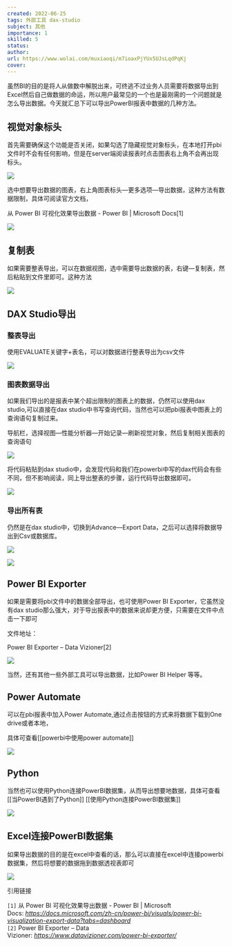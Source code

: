 ```yaml
---
created: 2022-06-25
tags: 外部工具 dax-studio 
subject: 其他
importance: 1
skilled: 5
status:
author:
url: https://www.wolai.com/muxiaoqi/m7ioaxPjYUx5UJsLqdPqKj
cover: 
---
```


虽然BI的目的是将人从做数中解脱出来，可终逃不过业务人员需要将数据导出到Excel然后自己做数据的命运，所以用户最常见的一个也是最刚需的一个问题就是怎么导出数据。今天就汇总下可以导出PowerBI报表中数据的几种方法。

## 视觉对象标头

首先需要确保这个功能是否关闭，如果勾选了隐藏视觉对象标头，在本地打开pbi文件时不会有任何影响，但是在server端阅读报表时点击图表右上角不会再出现标头。

![](https://mmbiz.qlogo.cn/mmbiz_png/TyDRib9iao84MTP6LGCVMJzVpo8jsibuibeicKFibAeM7siaQUDanMeCVdt9icvhUYsiakPbgYwHoUF8fgZLentW4NjIRFw/0?wx_fmt=png)

选中想要导出数据的图表，右上角图表标头—更多选项—导出数据，这种方法有数据限制，具体可阅读官方文档，

从 Power BI 可视化效果导出数据 - Power BI | Microsoft Docs[1]

![](https://mmbiz.qlogo.cn/mmbiz_png/TyDRib9iao84MTP6LGCVMJzVpo8jsibuibeicMgvH0FxbBicnetb7KiczUddlLFuhicr5CXic7uvbW1MFEqibHHa5icQdhJ9g/0?wx_fmt=png)

## 复制表

如果需要整表导出，可以在数据视图，选中需要导出数据的表，右键—复制表，然后粘贴到文件里即可。这种方法

![](https://mmbiz.qlogo.cn/mmbiz_png/TyDRib9iao84MTP6LGCVMJzVpo8jsibuibeicxVibYTpicfrZ05t9SCG3IDxnB1xrSOO1nOmUDktQ6bnJvRN0ibL8EbKNg/0?wx_fmt=png)

## DAX Studio导出

### 整表导出

使用EVALUATE关键字+表名，可以对数据进行整表导出为csv文件

![](https://mmbiz.qlogo.cn/mmbiz_gif/TyDRib9iao84MTP6LGCVMJzVpo8jsibuibeicCOdicWstzTP434bOmNFrLOVFU2fTTIxt7hZp0vStg10KH1zJqmUmB6g/0?wx_fmt=gif)

### 图表数据导出

如果我们导出的是报表中某个超出限制的图表上的数据，仍然可以使用dax studio,可以直接在dax studio中书写查询代码，当然也可以把pbi报表中图表上的查询语句复制过来。

导航栏，选择视图—性能分析器—开始记录—刷新视觉对象，然后复制相关图表的查询语句

![](https://mmbiz.qlogo.cn/mmbiz_gif/TyDRib9iao84MTP6LGCVMJzVpo8jsibuibeiciahZaryy1bzAIYNGMXhuiaEOIiax4hPtxZ9zFULGkuibAsLYibBfDibZ8SSA/0?wx_fmt=gif)

将代码粘贴到dax studio中，会发现代码和我们在powerbi中写的dax代码会有些不同，但不影响阅读，同上导出整表的步骤，运行代码导出数据即可。

![](https://mmbiz.qlogo.cn/mmbiz_png/TyDRib9iao84MTP6LGCVMJzVpo8jsibuibeicbHmqAcyPgib9uO2EMTVbgH4l2MI66Av77paHLEQSodsfDs8S4npfErA/0?wx_fmt=png)

### 导出所有表

仍然是在dax studio中，切换到Advance—Export Data，之后可以选择将数据导出到Csv或数据库。

![](https://mmbiz.qlogo.cn/mmbiz_png/TyDRib9iao84MTP6LGCVMJzVpo8jsibuibeic2dtw50gy5wTBMgcs1fM0qRNpcYiaYV2Lav8tssicbQSBRWlq4b4TMiaqA/0?wx_fmt=png)

![](https://mmbiz.qlogo.cn/mmbiz_png/TyDRib9iao84MTP6LGCVMJzVpo8jsibuibeicZMJCrEWlMciawfsAC4EpQg8wxNntAsohhU7Y0e0lfBvsp21bymjYBCw/0?wx_fmt=png)

## Power BI Exporter

如果是需要将pbi文件中的数据全部导出，也可使用Power BI Exporter，它虽然没有dax studio那么强大，对于导出报表中的数据来说却更方便，只需要在文件中点击一下即可

文件地址：

Power BI Exporter – Data Vizioner[2]

![](https://mmbiz.qlogo.cn/mmbiz_png/TyDRib9iao84MTP6LGCVMJzVpo8jsibuibeicefxwePYxRzHWGwia5rO2TiacTgUALqqS8iczOBuTztIibuFoFmO4Lmg39Q/0?wx_fmt=png)

当然，还有其他一些外部工具可以导出数据，比如Power BI Helper 等等。

## Power Automate

可以在pbi报表中加入Power Automate,通过点击按钮的方式来将数据下载到One drive或者本地，

具体可查看[[powerbi中使用power automate]]

![](https://mmbiz.qlogo.cn/mmbiz_gif/TyDRib9iao84MTP6LGCVMJzVpo8jsibuibeicgwbzOjw0MxSlnE5RwiaKDoVThb229rk2ywXgqNdAXHicCvvL93kyMlcw/0?wx_fmt=gif)

## Python

当然也可以使用Python连接PowerBI数据集，从而导出想要地数据，具体可查看
[[当PowerBI遇到了Python]]
[[使用Python连接PowerBI数据集]]

![](https://mmbiz.qlogo.cn/mmbiz_png/TyDRib9iao84MTP6LGCVMJzVpo8jsibuibeicGc5IleTAyvTfjZfichWcWvAgdibZgqRibHhibLxvCsVGeiaQxOBotByhOVw/0?wx_fmt=png)

## Excel连接PowerBI数据集

如果导出数据的目的是在excel中查看的话，那么可以直接在excel中连接powerbi数据集，然后将想要的数据拖到数据透视表即可

![](https://mmbiz.qlogo.cn/mmbiz_png/TyDRib9iao84MTP6LGCVMJzVpo8jsibuibeicONyBQcJGv18Vrov4icQv5UJbtBzqGXKkFJFNN2iaeLDaBNTBkgyibr24w/0?wx_fmt=png)


引用链接  

`[1]` 从 Power BI 可视化效果导出数据 - Power BI | Microsoft Docs: _https://docs.microsoft.com/zh-cn/power-bi/visuals/power-bi-visualization-export-data?tabs=dashboard_  
`[2]` Power BI Exporter – Data Vizioner: _https://www.datavizioner.com/power-bi-exporter/_